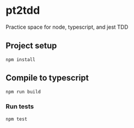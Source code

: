 # pt2tdd
Practice space for node, typescript, and jest TDD

## Project setup
```
npm install
```

## Compile to typescript
```
npm run build
```

### Run tests
```
npm test
```
